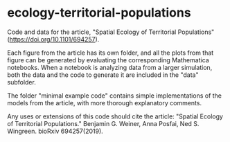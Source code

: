 # ecology-territorial-populations
Code and data for the article, "Spatial Ecology of Territorial Populations" (https://doi.org/10.1101/694257).

Each figure from the article has its own folder, and all the plots from that figure can be generated by evaluating the corresponding  Mathematica notebooks. When a notebook is analyzing data from a larger simulation, both the data and the code to generate it are included in the "data" subfolder. 

The folder "minimal example code" contains simple implementations of the models from the article, with more thorough explanatory comments.

Any uses or extensions of this code should cite the article:
"Spatial Ecology of Territorial Populations." Benjamin G. Weiner, Anna Posfai, Ned S. Wingreen. bioRxiv 694257(2019).
